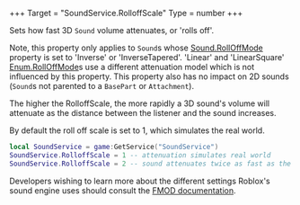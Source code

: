 +++
Target = "SoundService.RolloffScale"
Type = number
+++

Sets how fast 3D `Sound` volume attenuates, or 'rolls off'.Note, this property only applies to `Sound`s whose [Sound.RollOffMode](https://developer.roblox.com/api-reference/property/Sound/RollOffMode) property is set to 'Inverse' or 'InverseTapered'. 'Linear' and 'LinearSquare' [Enum.RollOffMode](https://developer.roblox.com/search#stq=RollOffMode)s use a different attenuation model which is not influenced by this property. This property also has no impact on 2D sounds (`Sound`s not parented to a `BasePart` or `Attachment`).The higher the RolloffScale, the more rapidly a 3D sound's volume will attenuate as the distance between the listener and the sound increases.By default the roll off scale is set to 1, which simulates the real world.```lualocal SoundService = game:GetService("SoundService")SoundService.RolloffScale = 1 -- attenuation simulates real worldSoundService.RolloffScale = 2 -- sound attenuates twice as fast as the real world```Developers wishing to learn more about the different settings Roblox's sound engine uses should consult the [FMOD documentation][1].[1]: https://www.fmod.com/docs/api/content/generated/overview/3dsound.html